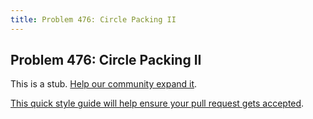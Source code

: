 ```yaml
---
title: Problem 476: Circle Packing II
---
```

## Problem 476: Circle Packing II

This is a stub. <a href='https://github.com/freecodecamp/guides/tree/master/src/pages/certifications/coding-interview-prep/project-euler/problem-476-circle-packing-ii/index.md' target='_blank' rel='nofollow'>Help our community expand it</a>.

<a href='https://github.com/freecodecamp/guides/blob/master/README.md' target='_blank' rel='nofollow'>This quick style guide will help ensure your pull request gets accepted</a>.

<!-- The article goes here, in GitHub-flavored Markdown. Feel free to add YouTube videos, images, and CodePen/JSBin embeds  -->

